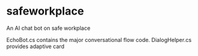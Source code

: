 # safeworkplace
An AI chat bot on safe workplace

EchoBot.cs contains the major conversational flow code.
DialogHelper.cs provides adaptive card
